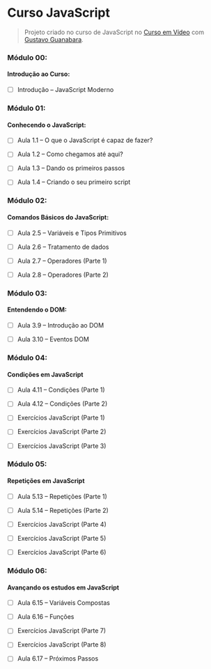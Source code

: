 # Curso JavaScript

>Projeto criado no curso de JavaScript no [Curso em Vídeo](https://www.cursoemvideo.com/) com [Gustavo Guanabara](https://github.com/gustavoguanabara).


### Módulo 00: 

#### Introdução ao Curso:

- [ ] Introdução – JavaScript Moderno


### Módulo 01: 

#### Conhecendo o JavaScript:

- [ ] Aula 1.1 – O que o JavaScript é capaz de fazer?

- [ ] Aula 1.2 – Como chegamos até aqui?

- [ ] Aula 1.3 – Dando os primeiros passos

- [ ] Aula 1.4 – Criando o seu primeiro script


### Módulo 02:

#### Comandos Básicos do JavaScript:

- [ ] Aula 2.5 – Variáveis e Tipos Primitivos

- [ ] Aula 2.6 – Tratamento de dados

- [ ] Aula 2.7 – Operadores (Parte 1)

- [ ] Aula 2.8 – Operadores (Parte 2)


### Módulo 03:

#### Entendendo o DOM:

- [ ] Aula 3.9 – Introdução ao DOM

- [ ] Aula 3.10 – Eventos DOM


### Módulo 04:

#### Condições em JavaScript

- [ ] Aula 4.11 – Condições (Parte 1)

- [ ] Aula 4.12 – Condições (Parte 2)

- [ ] Exercícios JavaScript (Parte 1)

- [ ] Exercícios JavaScript (Parte 2)

- [ ] Exercícios JavaScript (Parte 3)


### Módulo 05:

#### Repetições em JavaScript

- [ ] Aula 5.13 – Repetições (Parte 1)

- [ ] Aula 5.14 – Repetições (Parte 2)

- [ ] Exercícios JavaScript (Parte 4)

- [ ] Exercícios JavaScript (Parte 5)

- [ ] Exercícios JavaScript (Parte 6)


### Módulo 06:

#### Avançando os estudos em JavaScript

- [ ] Aula 6.15 – Variáveis Compostas

- [ ] Aula 6.16 – Funções

- [ ] Exercícios JavaScript (Parte 7)

- [ ] Exercícios JavaScript (Parte 8)

- [ ] Aula 6.17 – Próximos Passos